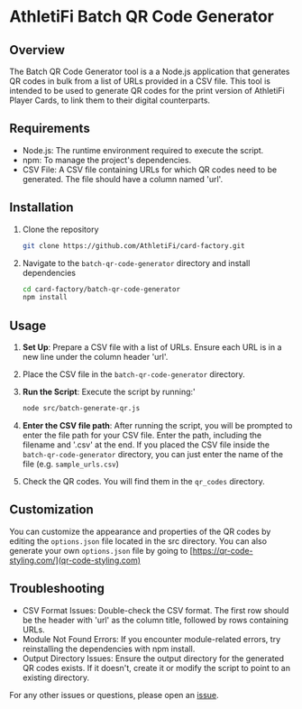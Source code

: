 # AthletiFi Batch QR Code Generator

## Overview

The Batch QR Code Generator tool is a a Node.js application that generates QR codes in bulk from a list of URLs provided in a CSV file. This tool is intended to be used to generate QR codes for the print version of AthletiFi Player Cards, to link them to their digital counterparts.

## Requirements

- Node.js: The runtime environment required to execute the script.
- npm: To manage the project's dependencies.
- CSV File: A CSV file containing URLs for which QR codes need to be generated. The file should have a column named 'url'.

## Installation

1. Clone the repository

   ```sh
   git clone https://github.com/AthletiFi/card-factory.git
   ```

2. Navigate to the `batch-qr-code-generator` directory and install dependencies

   ```sh
   cd card-factory/batch-qr-code-generator
   npm install
   ```

## Usage

1. **Set Up**: Prepare a CSV file with a list of URLs. Ensure each URL is in a new line under the column header 'url'.

2. Place the CSV file in the `batch-qr-code-generator` directory.

3. **Run the Script**: Execute the script by running:'

   ```sh
   node src/batch-generate-qr.js
   ```

4. **Enter the CSV file path**: After running the script, you will be prompted to enter the file path for your CSV file. Enter the path, including the filename and '.csv' at the end. If you placed the CSV file inside the `batch-qr-code-generator` directory, you can just enter the name of the file (e.g. `sample_urls.csv`)

5. Check the QR codes. You will find them in the `qr_codes` directory.

## Customization

You can customize the appearance and properties of the QR codes by editing the `options.json` file located in the src directory. You can also generate your own `options.json` file by going to [https://qr-code-styling.com/](qr-code-styling.com) 

## Troubleshooting

- CSV Format Issues: Double-check the CSV format. The first row should be the header with 'url' as the column title, followed by rows containing URLs.
- Module Not Found Errors: If you encounter module-related errors, try reinstalling the dependencies with npm install.
- Output Directory Issues: Ensure the output directory for the generated QR codes exists. If it doesn't, create it or modify the script to point to an existing directory.

For any other issues or questions, please open an [issue](https://github.com/AthletiFi/card-factory/issues).
